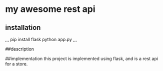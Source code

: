 # my awesome rest api
## installation
,,,
pip install flask
python app.py
,,,

##description

##implementation
this project is implemented using flask, and is a rest api for a store.
